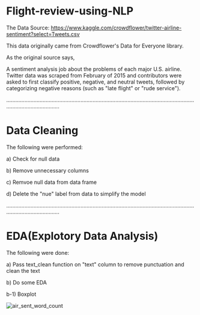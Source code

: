 # Flight-review-using-NLP
The Data Source: https://www.kaggle.com/crowdflower/twitter-airline-sentiment?select=Tweets.csv

This data originally came from Crowdflower's Data for Everyone library.

As the original source says,

A sentiment analysis job about the problems of each major U.S. airline. Twitter data was scraped from February of 2015 and contributors were asked to first classify positive, negative, and neutral tweets, followed by categorizing negative reasons (such as "late flight" or "rude service").

...............................................................................................................................................................
# Data Cleaning
The following were performed:

a) Check for null data

b) Remove unnecessary columns

c) Remvoe null data from data frame

d) Delete the "nue" label from data to simplify the model

...............................................................................................................................................................

# EDA(Explotory Data Analysis)
The following were done:

a) Pass text_clean function on "text" column to remove punctuation and clean the text

b) Do some EDA 

b-1) Boxplot

![air_sent_word_count](https://user-images.githubusercontent.com/71351619/134270824-5e199709-7739-42e4-b4a5-38288364a2ed.png)
